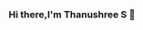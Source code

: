 ### Hi there,I'm Thanushree S 👋

<!--
**tanushrees31/tanushrees31** is a ✨ _special_ ✨ repository because its `README.md` (this file) appears on your GitHub profile.
C:\Users\HP\Downloads\d5s.gif

Here are some ideas to get you started:

- 🔭 I’m currently working on ...
- 🌱 I’m currently learning ...
- 👯 I’m looking to collaborate on ...
- 🤔 I’m looking for help with ...
- 💬 Ask me about ...
- 📫 How to reach me: ...
- 😄 Pronouns: ...
- ⚡ Fun fact: ...
-->
